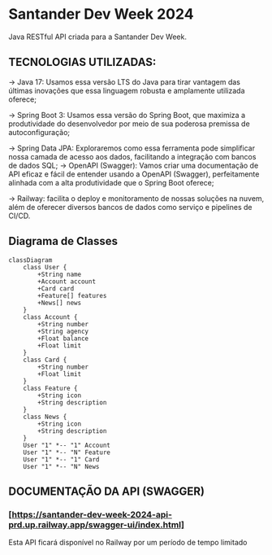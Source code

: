 # Santander Dev Week 2024
Java RESTful API criada para a Santander Dev Week.

## TECNOLOGIAS UTILIZADAS:

-> Java 17: Usamos essa versão LTS do Java para tirar vantagem das últimas inovações que essa linguagem robusta e amplamente utilizada oferece;

-> Spring Boot 3: Usamos essa versão do Spring Boot, que maximiza a produtividade do desenvolvedor por meio de sua poderosa premissa de autoconfiguração;

-> Spring Data JPA: Exploraremos como essa ferramenta pode simplificar nossa camada de acesso aos dados, facilitando a integração com bancos de dados SQL;
-> OpenAPI (Swagger): Vamos criar uma documentação de API eficaz e fácil de entender usando a OpenAPI (Swagger), perfeitamente alinhada com a alta produtividade que o Spring Boot oferece;

-> Railway: facilita o deploy e monitoramento de nossas soluções na nuvem, além de oferecer diversos bancos de dados como serviço e pipelines de CI/CD.


## Diagrama de Classes

```mermaid
classDiagram
    class User {
        +String name
        +Account account
        +Card card
        +Feature[] features
        +News[] news
    }
    class Account {
        +String number
        +String agency
        +Float balance
        +Float limit
    }
    class Card {
        +String number
        +Float limit
    }
    class Feature {
        +String icon
        +String description
    }
    class News {
        +String icon
        +String description
    }
    User "1" *-- "1" Account
    User "1" *-- "N" Feature
    User "1" *-- "1" Card
    User "1" *-- "N" News
```
## DOCUMENTAÇÃO DA API (SWAGGER)

### [https://santander-dev-week-2024-api-prd.up.railway.app/swagger-ui/index.html]

Esta API ficará disponível no Railway por um período de tempo limitado
